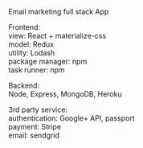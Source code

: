 Email marketing full stack App

Frontend:  
    view: React + materialize-css  
    model: Redux  
    utility: Lodash  
    package manager: npm  
    task runner: npm  

Backend:  
    Node, Express, MongoDB, Heroku  
    
3rd party service:  
    authentication: Google+ API, passport  
    payment: Stripe  
    email: sendgrid  
